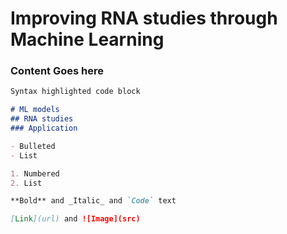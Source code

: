 # **Improving RNA studies through Machine Learning** 

### Content Goes here



```markdown
Syntax highlighted code block

# ML models
## RNA studies
### Application

- Bulleted
- List

1. Numbered
2. List

**Bold** and _Italic_ and `Code` text

[Link](url) and ![Image](src)
```
